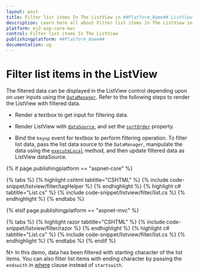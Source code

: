 ```yaml
---
layout: post
title: Filter list items In The ListView in ##Platform_Name## ListView Control
description: Learn here all about Filter list items In The ListView in Syncfusion ##Platform_Name## ListView control of Syncfusion Essential JS 2 and more.
platform: ej2-asp-core-mvc
control: Filter list items In The ListView
publishingplatform: ##Platform_Name##
documentation: ug
---
```


# Filter list items in the ListView

The filtered data can be displayed in the ListView control depending upon on user inputs using the [`DataManager`](https://ej2.syncfusion.com/documentation/data/getting-started/). Refer to the following steps to render the ListView with filtered data.

* Render a textbox to get input for filtering data.

* Render ListView with [`dataSource`](https://ej2.syncfusion.com/documentation/api/list-view/#datasource), and set the [`sortOrder`](https://ej2.syncfusion.com/documentation/api/list-view/#sortorder) property.

* Bind the `keyup` event for textbox to perform filtering operation. To filter list data, pass the list data source to the `DataManager`, manipulate the data using the [`executeLocal`](https://ej2.syncfusion.com/documentation/api/data/query/#executelocal) method, and then update filtered data as ListView dataSource.

{% if page.publishingplatform == "aspnet-core" %}

{% tabs %}
{% highlight cshtml tabtitle="CSHTML" %}
{% include code-snippet/listview/filter/tagHelper %}
{% endhighlight %}
{% highlight c# tabtitle="List.cs" %}
{% include code-snippet/listview/filter/list.cs %}
{% endhighlight %}
{% endtabs %}

{% elsif page.publishingplatform == "aspnet-mvc" %}

{% tabs %}
{% highlight razor tabtitle="CSHTML" %}
{% include code-snippet/listview/filter/razor %}
{% endhighlight %}
{% highlight c# tabtitle="List.cs" %}
{% include code-snippet/listview/filter/list.cs %}
{% endhighlight %}
{% endtabs %}
{% endif %}



N> In this demo, data has been filtered with starting character of the list items. You can also filter list items with ending character by passing the `endswith` in [where](https://ej2.syncfusion.com/documentation/api/data/query/#where) clause instead of `startswith`.
